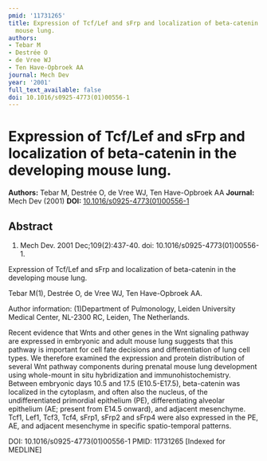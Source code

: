 ```yaml
---
pmid: '11731265'
title: Expression of Tcf/Lef and sFrp and localization of beta-catenin in the developing
  mouse lung.
authors:
- Tebar M
- Destrée O
- de Vree WJ
- Ten Have-Opbroek AA
journal: Mech Dev
year: '2001'
full_text_available: false
doi: 10.1016/s0925-4773(01)00556-1
---
```


# Expression of Tcf/Lef and sFrp and localization of beta-catenin in the developing mouse lung.
**Authors:** Tebar M, Destrée O, de Vree WJ, Ten Have-Opbroek AA
**Journal:** Mech Dev (2001)
**DOI:** [10.1016/s0925-4773(01)00556-1](https://doi.org/10.1016/s0925-4773(01)00556-1)

## Abstract

1. Mech Dev. 2001 Dec;109(2):437-40. doi: 10.1016/s0925-4773(01)00556-1.

Expression of Tcf/Lef and sFrp and localization of beta-catenin in the 
developing mouse lung.

Tebar M(1), Destrée O, de Vree WJ, Ten Have-Opbroek AA.

Author information:
(1)Department of Pulmonology, Leiden University Medical Center, NL-2300 RC, 
Leiden, The Netherlands.

Recent evidence that Wnts and other genes in the Wnt signaling pathway are 
expressed in embryonic and adult mouse lung suggests that this pathway is 
important for cell fate decisions and differentiation of lung cell types. We 
therefore examined the expression and protein distribution of several Wnt 
pathway components during prenatal mouse lung development using whole-mount in 
situ hybridization and immunohistochemistry. Between embryonic days 10.5 and 
17.5 (E10.5-E17.5), beta-catenin was localized in the cytoplasm, and often also 
the nucleus, of the undifferentiated primordial epithelium (PE), differentiating 
alveolar epithelium (AE; present from E14.5 onward), and adjacent mesenchyme. 
Tcf1, Lef1, Tcf3, Tcf4, sFrp1, sFrp2 and sFrp4 were also expressed in the PE, 
AE, and adjacent mesenchyme in specific spatio-temporal patterns.

DOI: 10.1016/s0925-4773(01)00556-1
PMID: 11731265 [Indexed for MEDLINE]

